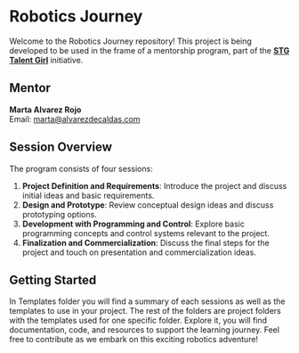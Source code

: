 # Robotics Journey

Welcome to the Robotics Journey repository! This project is being developed to be used in the frame of a mentorship program, part of the **[STG Talent Girl](https://talent-girl.com/)** initiative.

## Mentor
**Marta Alvarez Rojo**  
Email: [marta@alvarezdecaldas.com](mailto:marta@alvarezdecaldas.com)

## Session Overview
The program consists of four sessions:
1. **Project Definition and Requirements**: Introduce the project and discuss initial ideas and basic requirements.
2. **Design and Prototype**: Review conceptual design ideas and discuss prototyping options.
3. **Development with Programming and Control**: Explore basic programming concepts and control systems relevant to the project.
4. **Finalization and Commercialization**: Discuss the final steps for the project and touch on presentation and commercialization ideas.


## Getting Started
In Templates folder you will find a summary of each sessions as well as the templates to use in your project.
The rest of the folders are project folders with the templates used for one specific folder.
Explore it, you will find documentation, code, and resources to support the learning journey. Feel free to contribute as we embark on this exciting robotics adventure!
